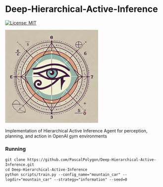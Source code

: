 # Deep-Hierarchical-Active-Inference

[![License: MIT](https://img.shields.io/badge/License-MIT-yellow.svg)](https://opensource.org/licenses/MIT) 

<img src="./logo/DHAI.webp" alt="DHAI Logo" width="300">

Implementation of Hierarchical Active Inference Agent for perception, planning, and action in OpenAI gym environments

### Running

```
git clone https://github.com/PascalPolygon/Deep-Hierarchical-Active-Inference.git
cd Deep-Hierarchical-Active-Inference
python scripts/train.py --config_name="mountain_car" --logdir="mountain_car" --strategy="information" --seed=0
```
